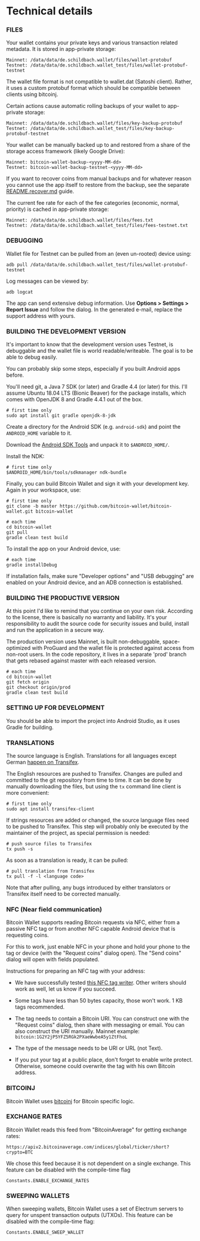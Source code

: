 Technical details
=================

### FILES

Your wallet contains your private keys and various transaction related metadata. It is stored in app-private
storage:

    Mainnet: /data/data/de.schildbach.wallet/files/wallet-protobuf
    Testnet: /data/data/de.schildbach.wallet_test/files/wallet-protobuf-testnet

The wallet file format is not compatible to wallet.dat (Satoshi client). Rather, it uses a custom protobuf format
which should be compatible between clients using bitcoinj.

Certain actions cause automatic rolling backups of your wallet to app-private storage:

    Mainnet: /data/data/de.schildbach.wallet/files/key-backup-protobuf
    Testnet: /data/data/de.schildbach.wallet_test/files/key-backup-protobuf-testnet

Your wallet can be manually backed up to and restored from a share of the storage access framework (likely Google Drive):

    Mainnet: bitcoin-wallet-backup-<yyyy-MM-dd>
    Testnet: bitcoin-wallet-backup-testnet-<yyyy-MM-dd>

If you want to recover coins from manual backups and for whatever reason you cannot use the app
itself to restore from the backup, see the separate [README.recover.md](README.recover.md) guide.

The current fee rate for each of the fee categories (economic, normal, priority) is cached in
app-private storage:

    Mainnet: /data/data/de.schildbach.wallet/files/fees.txt
    Testnet: /data/data/de.schildbach.wallet_test/files/fees-testnet.txt


### DEBUGGING

Wallet file for Testnet can be pulled from an (even un-rooted) device using:

    adb pull /data/data/de.schildbach.wallet_test/files/wallet-protobuf-testnet

Log messages can be viewed by:

    adb logcat

The app can send extensive debug information. Use **Options > Settings > Report Issue** and follow the dialog.
In the generated e-mail, replace the support address with yours.


### BUILDING THE DEVELOPMENT VERSION

It's important to know that the development version uses Testnet, is debuggable and the wallet file
is world readable/writeable. The goal is to be able to debug easily.

You can probably skip some steps, especially if you built Android apps before.

You'll need git, a Java 7 SDK (or later) and Gradle 4.4 (or later) for this. I'll assume Ubuntu 18.04 LTS (Bionic Beaver)
for the package installs, which comes with OpenJDK 8 and Gradle 4.4.1 out of the box.

    # first time only
    sudo apt install git gradle openjdk-8-jdk

Create a directory for the Android SDK (e.g. `android-sdk`) and point the `ANDROID_HOME` variable to it.

Download the [Android SDK Tools](https://developer.android.com/studio/index.html#command-tools)
and unpack it to `$ANDROID_HOME/`.

Install the NDK:

    # first time only
    $ANDROID_HOME/bin/tools/sdkmanager ndk-bundle

Finally, you can build Bitcoin Wallet and sign it with your development key. Again in your workspace,
use:

    # first time only
    git clone -b master https://github.com/bitcoin-wallet/bitcoin-wallet.git bitcoin-wallet

    # each time
    cd bitcoin-wallet
    git pull
    gradle clean test build

To install the app on your Android device, use:

    # each time
    gradle installDebug

If installation fails, make sure "Developer options" and "USB debugging" are enabled on your Android device, and an ADB
connection is established.


### BUILDING THE PRODUCTIVE VERSION

At this point I'd like to remind that you continue on your own risk. According to the license,
there is basically no warranty and liability. It's your responsibility to audit the source code
for security issues and build, install and run the application in a secure way.

The production version uses Mainnet, is built non-debuggable, space-optimized with ProGuard and the
wallet file is protected against access from non-root users. In the code repository, it lives in a
separate 'prod' branch that gets rebased against master with each released version.

    # each time
    cd bitcoin-wallet
    git fetch origin
    git checkout origin/prod
    gradle clean test build


### SETTING UP FOR DEVELOPMENT

You should be able to import the project into Android Studio, as it uses Gradle for building.


### TRANSLATIONS

The source language is English. Translations for all languages except German [happen on Transifex](https://www.transifex.com/bitcoin-wallet/bitcoin-wallet/).

The English resources are pushed to Transifex. Changes are pulled and committed to the git
repository from time to time. It can be done by manually downloading the files, but using the `tx`
command line client is more convenient:

    # first time only
    sudo apt install transifex-client

If strings resources are added or changed, the source language files need to be pushed to
Transifex. This step will probably only be executed by the maintainer of the project, as special
permission is needed:

    # push source files to Transifex
    tx push -s

As soon as a translation is ready, it can be pulled:

    # pull translation from Transifex
    tx pull -f -l <language code>

Note that after pulling, any bugs introduced by either translators or Transifex itself need to be
corrected manually.


### NFC (Near field communication)

Bitcoin Wallet supports reading Bitcoin requests via NFC, either from a passive NFC tag or from
another NFC capable Android device that is requesting coins.

For this to work, just enable NFC in your phone and hold your phone to the tag or device (with
the "Request coins" dialog open). The "Send coins" dialog will open with fields populated.

Instructions for preparing an NFC tag with your address:

- We have successfully tested [this NFC tag writer](https://play.google.com/store/apps/details?id=com.nxp.nfc.tagwriter).
  Other writers should work as well, let us know if you succeed.

- Some tags have less than 50 bytes capacity, those won't work. 1 KB tags recommended.

- The tag needs to contain a Bitcoin URI. You can construct one with the "Request coins" dialog,
  then share with messaging or email. You can also construct the URI manually. Mainnet example:
  `bitcoin:1G2Y2jP5YFZ5RGk2PXaeWwbeA5y1ZtFhoL`

- The type of the message needs to be URI or URL (not Text).

- If you put your tag at a public place, don't forget to enable write protect. Otherwise, someone
  could overwrite the tag with his own Bitcoin address.


### BITCOINJ

Bitcoin Wallet uses [bitcoinj](https://bitcoinj.github.io/) for Bitcoin specific logic.


### EXCHANGE RATES

Bitcoin Wallet reads this feed from "BitcoinAverage" for getting exchange rates:

    https://apiv2.bitcoinaverage.com/indices/global/ticker/short?crypto=BTC

We chose this feed because it is not dependent on a single exchange. This feature can be disabled
with the compile-time flag

    Constants.ENABLE_EXCHANGE_RATES


### SWEEPING WALLETS

When sweeping wallets, Bitcoin Wallet uses a set of Electrum servers to query for unspent transaction
outputs (UTXOs). This feature can be disabled with the compile-time flag:

    Constants.ENABLE_SWEEP_WALLET
